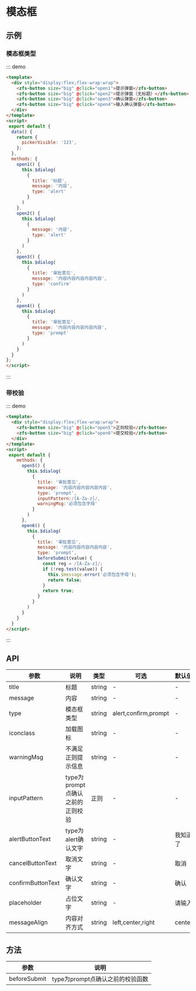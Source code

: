 <!--
 * @Author: 李韬
 * @Date: 2022-08-25 15:42:55
 * @LastEditors: 李韬
 * @LastEditTime: 2022-08-30 16:19:24
-->
# 模态框
## 示例
### 模态框类型
::: demo
```html
<template>
  <div style="display:flex;flex-wrap:wrap">
    <zfs-button size="big" @click="open1">提示弹窗</zfs-button>
    <zfs-button size="big" @click="open2">提示弹窗（无标题）</zfs-button>
    <zfs-button size="big" @click="open3">确认弹窗</zfs-button>
    <zfs-button size="big" @click="open4">输入确认弹窗</zfs-button>
  </div>
</template>
<script>
 export default {
  data() {
    return {
      pickerVisible: '123',
    };
  },
  methods: {
    open1() {
      this.$dialog(
        {
          title: '标题',
          message: '内容',
          type: 'alert'
        }
      )
    },
    open2() {
      this.$dialog(
        {
          message: '内容',
          type: 'alert'
        }
      )
    },
    open3() {
      this.$dialog(
        {
          title: '审批意见',
          message: '内容内容内容内容内容',
          type: 'confirm'
        }
      )
    },
    open4() {
      this.$dialog(
        {
          title: '审批意见',
          message: '内容内容内容内容内容',
          type: 'prompt'
        }
      )
    }
  }
};
</script>
```
:::


### 带校验

::: demo
```html
<template>
  <div style="display:flex;flex-wrap:wrap">
    <zfs-button size="big" @click="open5">正则校验</zfs-button>
    <zfs-button size="big" @click="open6">提交校验</zfs-button>
  </div>
</template>
<script>
 export default {
    methods: {
      open5() {
        this.$dialog(
          {
            title: '审批意见',
            message: '内容内容内容内容内容',
            type: 'prompt',
            inputPattern:/[A-Za-z]/,
            warningMsg:'必须包含字母'
          }
        )
      },
      open6() {
        this.$dialog(
          {
            title: '审批意见',
            message: '内容内容内容内容内容',
            type: 'prompt',
            beforeSubmit(value) {
              const reg = /[A-Za-z]/;
              if (!reg.test(value)) {
                this.$message.error('必须包含字母');
                return false;
              }
              return true;
            }
          }
        )
      }
    }
  }
</script>
```
:::
## API
|参数 | 说明 | 类型 |可选| 默认值 |
| ---- | ---- | ---- | ---- | ---- |
|title|标题|string|-  |-   |
|message|内容|string|-|-|
|type|模态框类型|string|alert,confirm,prompt|-|
|iconclass|加载图标|string|-|-|
|warningMsg|不满足正则提示信息|string|-|-|
|inputPattern|type为prompt点确认之前的正则校验|正则|-|-|
|alertButtonText|type为alert确认文字|string|-|我知道了|
|cancelButtonText|取消文字|string|-|取消|
|confirmButtonText|确认文字|string|-|确认|
|placeholder|占位文字|string|-|请输入|
|messageAlign|内容对齐方式|string|left,center,right|center|

## 方法
|参数 | 说明 |
| ---- | ---- |
|beforeSubmit|type为prompt点确认之前的校验函数|